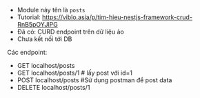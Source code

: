 * Module này tên là `posts`
* Tutorial: https://viblo.asia/p/tim-hieu-nestjs-framework-crud-RnB5pOYJlPG 
* Đã có: CURD endpoint trên dữ liệu ảo 
* Chưa kết nối tới DB

Các endpoint: 
* GET localhost/posts
* GET localhost/posts/1    # lấy post với id=1
* POST localhost/posts	#Sử dụng postman để post data
* DELETE localhost/posts/1
